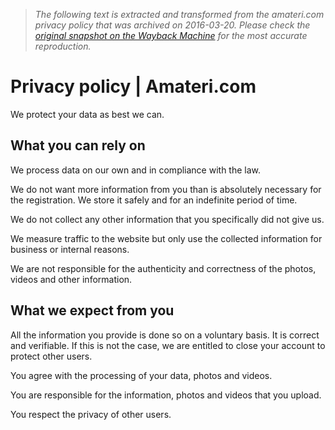 > *The following text is extracted and transformed from the amateri.com privacy policy that was archived on 2016-03-20. Please check the [original snapshot on the Wayback Machine](https://web.archive.org/web/20160320044407id_/https%3A//www.amateri.com/en/legal/privacy) for the most accurate reproduction.*

# Privacy policy | Amateri.com

We protect your data as best we can.

## What you can rely on

We process data on our own and in compliance with the law.

We do not want more information from you than is absolutely necessary for the registration. We store it safely and for an indefinite period of time.

We do not collect any other information that you specifically did not give us.

We measure traffic to the website but only use the collected information for business or internal reasons.

We are not responsible for the authenticity and correctness of the photos, videos and other information.

## What we expect from you

All the information you provide is done so on a voluntary basis. It is correct and verifiable. If this is not the case, we are entitled to close your account to protect other users.

You agree with the processing of your data, photos and videos.

You are responsible for the information, photos and videos that you upload.

You respect the privacy of other users.
